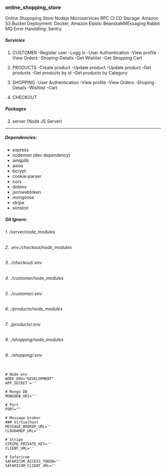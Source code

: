 ### online_shopping_store
Online Shopoping Store Nodejs Microservices RPC CI CD
Storage: Amazon S3 Bucket
Deployment: Docker, Amazon Elastic  BeanstalkMEssaging Rabbit MQ
Error Handdling: Sentry 

##### Servicies
 1. CUSTOMER
    -Register user
    -Logg in 
    -User Authentication
    -View profile
    -View Orders
    -Shoping-Details
    -Get Wishlist
    -Get Shopping Cart

 2. PRODUCTS
    -Create product
    -Update product
    -Update product
    -Get products
    -Get products by id
    -Get products by Category

 3. SHOPPING
    -User Authentication
    -View profile
    -View Orders
    -Shoping-Details
    -Wishlist
    -Cart

 4. CHECKOUT

##### Packages
2. server (Node JS Server)
---
##### **Dependencies:**
   * express
   * nodemon (dev dependency)
   * amqplib
   * axios
   * bcrypt
   * cookie-parser
   * cors
   * dotenv
   * jsonwebtoken
   * mongoose
   * stripe
   * winston


##### **Git Ignore:**
###### 1.  /server/node_modules
###### 2.  .env./checkout/node_modules
###### 3.  ./checkout/.env
###### 4.  ./customer/node_modules
###### 5.  ./customer/.env
###### 6.  ./products/node_modules
###### 7.  ./products/.env
###### 8.  ./shopping/node_modules
###### 9.  ./shopping/.env
```

# Node env
NODE_ENV="DEVELOPMENT"
APP_SECRET =''

# Mongo DB
MONGODB_URI=''

# Port
PORT=""

# Message broker 
### Virtualhost
MESSAGE_BROKER_URL=''
CLOUDAMQP_URL=''

# Stripe
STRIPE_PRIVATE_KEY=''
CLIENT_URL=''

# Safaricom 
SAFARICOM_ACCESS_TOKEN='' 
SAFARICOM_CLIENT_URL=''
```
